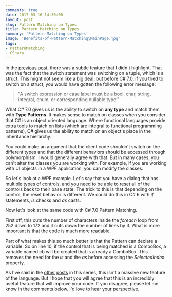 ```yaml
---
comments: true
date: 2017-03-16 14:30:00
layout: post
slug: Pattern Matching on Types
title: Pattern Matching on Types
summary: 'Pattern Matching on Types'
image: 'Benefits-of-Pattern-Matching\MainPage.jpg'
tags:
- PatternMatching
- CSharp
---
```


In the [previous post](http://humbletoolsmith.com/2017/03/15/Pattern-Matching-and-Tuples/), there was a subtle feature that I didn't highlight. That was the fact that the switch statement was switching on a tuple, which is a struct. This might not seem like a big deal, but before C# 7.0, if you tried to switch on a struct, you would have gotten the following error message:

> "A switch expression or case label must be a bool, char, string, integral, enum, or corresponding nullable type."

What C# 7.0 gives us is the ability to switch on **any type** and match them with **Type Patterns**. It makes sense to match on classes when you consider that C# is an object oriented language. Where functional languages provide extra tools to match on lists (which are integral to functional programming patterns), C# gives us the ability to match on an object's place in the inheritance hierarchy.

You could make an argument that the client code shouldn't switch on the different types and that the different behaviors should be accessed through polymorphism. I would generally agree with that. But in many cases, you can't alter the classes you are working with. For example, if you are working with UI objects in a WPF application, you can modify the classes. 

So let's look at a WPF example. Let's say that you have a dialog that has multiple types of controls, and you need to be able to reset all of the controls back to their base state. The trick to this is that depending on the control, the reset behavior is different. We could do this in C# 6 with *if* statements, *is* checks and *as* casts. 

<script src="https://gist.github.com/pottereric/d5395a3ad03f359d109a45b971220152.js"></script>

Now let's look at the same code with C# 7.0 Pattern Matching.

<script src="https://gist.github.com/pottereric/bca51fb00ce548f9d90a7dd2a426eea6.js"></script>

First off, this cuts the number of characters inside the *foreach* loop from 252 down to 172 and it cuts down the number of lines by 3. What is more important is that the code is much more readable. 

Part of what makes this so much better is that the Pattern can declare a variable. So on line 10, if the control that is being matched is a ComboBox, a variable named cb will be created that is already a ComboBox. This removes the need for the *is* and the *as* before accessing the *SelectedIndex* property. 

As I've said in the [other](http://humbletoolsmith.com/2017/03/05/Benefits-of-Pattern-Matching/) [posts](http://humbletoolsmith.com/2017/03/15/Pattern-Matching-and-Tuples/) in this series, this isn't a massive new feature of the language. But I hope that you will agree that this is an incredibly useful feature that will improve your code. If you disagree, please let me know in the comments below. I'd love to hear your perspective. 